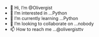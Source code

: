 - 👋 Hi, I’m @Olivergist
- 👀 I’m interested in ...Python
- 🌱 I’m currently learning ...Python
- 💞️ I’m looking to collaborate on ...nobody
- 📫 How to reach me ...@olivergisttv

<!---
Olivergist/Olivergist is a ✨ special ✨ repository because its `README.md` (this file) appears on your GitHub profile.
You can click the Preview link to take a look at your changes.
--->
